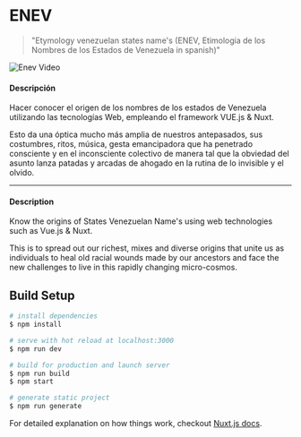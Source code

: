 # ENEV

> &#34;Etymology venezuelan states name&#39;s (ENEV, Etimologia de los Nombres de los Estados de Venezuela in spanish)&#34;

![Enev Video](https://media.giphy.com/media/8OMT8hAvivjXJQLJMJ/giphy.gif)


#### Descripción

Hacer conocer el origen de los nombres de los estados de Venezuela utilizando las tecnologías Web, empleando el framework VUE.js & Nuxt. 

Esto da una óptica mucho más amplia de nuestros antepasados, sus costumbres, ritos, música, gesta emancipadora que ha penetrado consciente y en el inconsciente colectivo de manera tal que la obviedad del asunto lanza patadas y arcadas de ahogado en la rutina de lo invisible y el olvido.

-------------------------------------------------

#### Description

Know the origins of States Venezuelan Name's using web technologies such as Vue.js & Nuxt.

This is to spread out our richest, mixes and diverse origins that unite us as individuals to heal old racial wounds made by our ancestors and face the new challenges to live in this rapidly changing micro-cosmos.

## Build Setup

``` bash
# install dependencies
$ npm install

# serve with hot reload at localhost:3000
$ npm run dev

# build for production and launch server
$ npm run build
$ npm start

# generate static project
$ npm run generate
```

For detailed explanation on how things work, checkout [Nuxt.js docs](https://nuxtjs.org).
